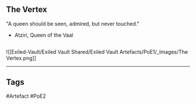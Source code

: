 ## The Vertex
"A queen should be seen, admired, but never touched."
- Atziri, Queen of the Vaal
##
![[Exiled-Vault/Exiled Vault Shared/Exiled Vault Artefacts/PoE1/_Images/The Vertex.png]]

---
## Tags
#Artefact
#PoE2